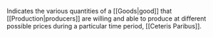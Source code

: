 Indicates the various quantities of a [[Goods|good]] that [[Production|producers]] are willing and able to produce at different possible prices during a particular time period, [[Ceteris Paribus]].

